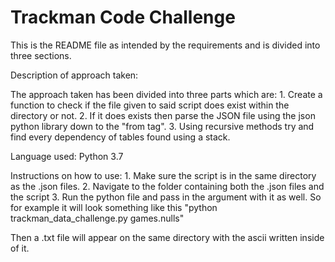 # Trackman Code Challenge

This is the README file as intended by the requirements and is divided into three sections.

Description of approach taken:

The approach taken has been divided into three parts which are:
	1. Create a function to check if the file given to said script does exist within the directory or not.
	2. If it does exists then parse the JSON file using the json python library down to the "from tag".
	3. Using recursive methods try and find every dependency of tables found using a stack.

Language used: Python 3.7

Instructions on how to use:
	1. Make sure the script is in the same directory as the .json files.
	2. Navigate to the folder containing both the .json files and the script
	3. Run the python file and pass in the argument with it as well. So for example it will look something like this 
		"python trackman_data_challenge.py games.nulls"

Then a .txt file will appear on the same directory with the ascii written inside of it.
